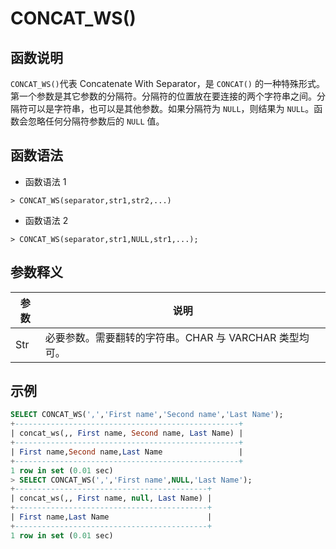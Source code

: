 # **CONCAT_WS()**

## **函数说明**

``CONCAT_WS()``代表 Concatenate With Separator，是 ``CONCAT()`` 的一种特殊形式。第一个参数是其它参数的分隔符。分隔符的位置放在要连接的两个字符串之间。分隔符可以是字符串，也可以是其他参数。如果分隔符为 ``NULL``，则结果为 ``NULL``。函数会忽略任何分隔符参数后的 ``NULL`` 值。

## **函数语法**

- 函数语法 1

```
> CONCAT_WS(separator,str1,str2,...)
```

- 函数语法 2

```
> CONCAT_WS(separator,str1,NULL,str1,...);
```

## **参数释义**

|  参数   | 说明  |
|  ----  | ----  |
| Str | 必要参数。需要翻转的字符串。CHAR 与 VARCHAR 类型均可。|

## **示例**

```SQL
SELECT CONCAT_WS(',','First name','Second name','Last Name');
+--------------------------------------------------+
| concat_ws(,, First name, Second name, Last Name) |
+--------------------------------------------------+
| First name,Second name,Last Name                 |
+--------------------------------------------------+
1 row in set (0.01 sec)
> SELECT CONCAT_WS(',','First name',NULL,'Last Name');
+-------------------------------------------+
| concat_ws(,, First name, null, Last Name) |
+-------------------------------------------+
| First name,Last Name                      |
+-------------------------------------------+
1 row in set (0.01 sec)
```
